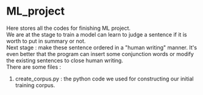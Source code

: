 # ML_project
Here stores all the codes for finishing ML project. <br />
We are at the stage to train a model can learn to judge a sentence if it is worth to put in summary or not. <br /> 
Next stage : make these sentence ordered in a "human writing" manner. It's even better that the program can insert some conjunction words or modify the existing sentences to close human writing.  <br /> 
There are some files : <br /> 
1. create_corpus.py : the python code we used for constructing our initial training corpus. <br /> 
